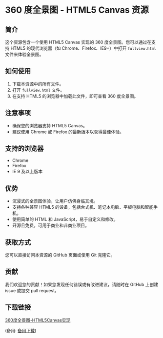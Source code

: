  # 360 度全景图 - HTML5 Canvas 资源

 ## 简介
 这个资源包含一个使用 HTML5 Canvas 实现的 360 度全景图。您可以通过在支持 HTML5 的现代浏览器（如 Chrome、Firefox、IE9+）中打开 `fullview.html` 文件来体验全景图。

 ## 如何使用
 1. 下载本资源中的所有文件。
 2. 打开 `fullview.html` 文件。
 3. 在支持 HTML5 的浏览器中加载此文件，即可查看 360 度全景图。

 ## 注意事项
 - 确保您的浏览器支持 HTML5 Canvas。
 - 建议使用 Chrome 或 Firefox 的最新版本以获得最佳体验。

 ## 支持的浏览器
 - Chrome
 - Firefox
 - IE 9 及以上版本

 ## 优势
 - 沉浸式的全景图体验，让用户仿佛身临其境。
 - 支持各种兼容 HTML5 的设备，包括台式机、笔记本电脑、平板电脑和智能手机。
 - 使用简单的 HTML 和 JavaScript，易于自定义和修改。
 - 开源且免费，可用于商业和非商业项目。

 ## 获取方式
 您可以直接访问本资源的 GitHub 页面或使用 Git 克隆它。

 ## 贡献
 我们欢迎您的贡献！如果您发现任何错误或有改进建议，请随时在 GitHub 上创建 issue 或提交 pull request。

 ## 下载链接
 [360度全景图-HTML5Canvas实现](https://pan.quark.cn/s/c1f939f17772) 

 (备用: [备用下载](https://pan.baidu.com/s/1vdqXpiYThPK0UZLqquYlBQ?pwd=1234))
